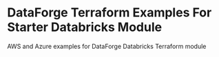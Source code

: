 # DataForge Terraform Examples For Starter Databricks Module
AWS and Azure examples for DataForge Databricks Terraform module
